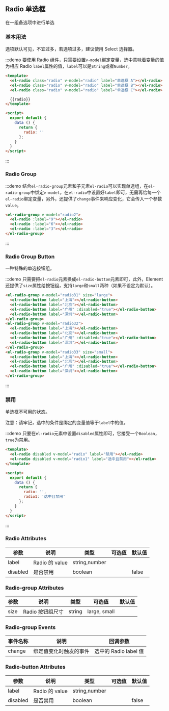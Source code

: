 <script>
  module.exports = {
    data() {
      return {
        radio: '',
        radio1: '选中且禁用',
        radio2: 3,
        radio31: '',
        radio32: '',
        radio33: ''
      };
    }
  };
</script>

## Radio 单选框

在一组备选项中进行单选

### 基本用法

选项默认可见，不宜过多，若选项过多，建议使用 Select 选择器。

:::demo 要使用 Radio 组件，只需要设置`v-model`绑定变量，选中意味着变量的值为相应 Radio `label`属性的值，`label`可以是`String`或者`Number`。

```html
<template>
  <el-radio class="radio" v-model="radio" label="单选框 A"></el-radio>
  <el-radio class="radio" v-model="radio" label="单选框 B"></el-radio>
  <el-radio class="radio" v-model="radio" label="单选框 C"></el-radio>

  {{radio}}
</template>

<script>
  export default {
    data () {
      return {
        radio: ''
      };
    }
  }
</script>
```
:::

### Radio Group

:::demo 结合`el-radio-group`元素和子元素`el-radio`可以实现单选组，在`el-radio-group`中绑定`v-model`，在`el-radio`中设置好`label`即可，无需再给每一个`el-radio`绑定变量，另外，还提供了`change`事件来响应变化，它会传入一个参数`value`。

```html
<el-radio-group v-model="radio2">
  <el-radio :label="9"></el-radio>
  <el-radio :label="6"></el-radio>
  <el-radio :label="3"></el-radio>
</el-radio-group>
```
:::

### Radio Group Button

一种特殊的单选按钮组。

:::demo 只需要把`el-radio`元素换成`el-radio-button`元素即可，此外，Element 还提供了`size`属性给按钮组，支持`large`和`small`两种（如果不设定为默认）。
```html
<el-radio-group v-model="radio31" size="large">
  <el-radio-button label="上海"></el-radio-button>
  <el-radio-button label="北京"></el-radio-button>
  <el-radio-button label="广州" :disabled="true"></el-radio-button>
  <el-radio-button label="深圳"></el-radio-button>
</el-radio-group>
<el-radio-group v-model="radio32">
  <el-radio-button label="上海"></el-radio-button>
  <el-radio-button label="北京"></el-radio-button>
  <el-radio-button label="广州" :disabled="true"></el-radio-button>
  <el-radio-button label="深圳"></el-radio-button>
</el-radio-group>
<el-radio-group v-model="radio33" size="small">
  <el-radio-button label="上海"></el-radio-button>
  <el-radio-button label="北京"></el-radio-button>
  <el-radio-button label="广州" :disabled="true"></el-radio-button>
  <el-radio-button label="深圳"></el-radio-button>
</el-radio-group>
```
:::

### 禁用

单选框不可用的状态。

注意：请牢记，选中的条件是绑定的变量值等于`label`中的值。

:::demo 只要在`el-radio`元素中设置`disabled`属性即可，它接受一个`Boolean`，`true`为禁用。
```html
<template>
  <el-radio disabled v-model="radio" label="禁用"></el-radio>
  <el-radio disabled v-model="radio1" label="选中且禁用"></el-radio>
</template>

<script>
  export default {
    data () {
      return {
        radio: '',
        radio1: '选中且禁用'
      };
    }
  }
</script>
```
:::

### Radio Attributes
| 参数      | 说明    | 类型      | 可选值       | 默认值   |
|---------- |-------- |---------- |-------------  |-------- |
| label     | Radio 的 value   | string,number    |               |         |
| disabled  | 是否禁用    | boolean   |   | false   |

### Radio-group Attributes
| 参数      | 说明    | 类型      | 可选值       | 默认值   |
|---------- |-------- |---------- |-------------  |-------- |
| size     | Radio 按钮组尺寸   | string  | large, small  |         |

### Radio-group Events
| 事件名称 | 说明 | 回调参数 |
|---------- |-------- |---------- |
| change  | 绑定值变化时触发的事件 |  选中的 Radio label 值  |

### Radio-button Attributes
| 参数      | 说明    | 类型      | 可选值       | 默认值   |
|---------- |-------- |---------- |-------------  |-------- |
| label     | Radio 的 value  | string,number  |               |         |
| disabled  | 是否禁用    | boolean   |   | false   |
